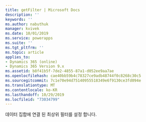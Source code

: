 ```yaml
---
title: getFilter | Microsoft Docs
description: ''
keywords: ''
ms.author: nabuthuk
manager: kvivek
ms.date: 10/01/2019
ms.service: powerapps
ms.suite: ''
ms.tgt_pltfrm: ''
ms.topic: article
applies_to:
- Dynamics 365 (online)
- Dynamics 365 Version 9.x
ms.assetid: b8f41b5f-7de2-4855-87a1-d052ee9aa7ae
ms.openlocfilehash: cae40bb59b4c78327ce9adb48744f0c8268c30c5
ms.sourcegitcommit: 7c1e70e94d75140955518349e6f9130ce3fd094e
ms.translationtype: MT
ms.contentlocale: ko-KR
ms.lasthandoff: 10/29/2019
ms.locfileid: "73034799"
---
```

데이터 집합에 연결 된 최상위 필터를 설정 합니다.